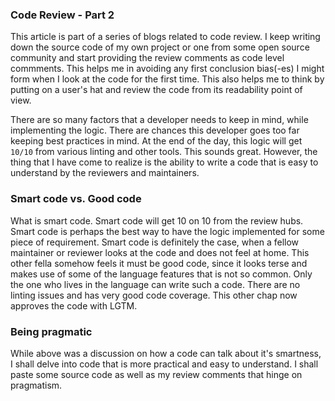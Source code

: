 ### Code Review - Part 2
This article is part of a series of blogs related to code review. I keep writing down the source code of my own project or
one from some open source community and start providing the review comments as code level commments. This helps me in avoiding
any first conclusion bias(-es) I might form when I look at the code for the first time. This also helps me to think by putting
on a user's hat and review the code from its readability point of view.

There are so many factors that a developer needs to keep in mind, while implementing the logic. There are chances this 
developer goes too far keeping best practices in mind. At the end of the day, this logic will get `10/10` from various linting
and other tools. This sounds great. However, the thing that I have come to realize is the ability to write a code that is easy
to understand by the reviewers and maintainers.

### Smart code vs. Good code
What is smart code. Smart code will get 10 on 10 from the review hubs. Smart code is perhaps the best way to have the logic
implemented for some piece of requirement. Smart code is definitely the case, when a fellow maintainer or reviewer looks at the
code and does not feel at home. This other fella somehow feels it must be good code, since it looks terse and makes use of some
of the language features that is not so common. Only the one who lives in the language can write such a code. There are no 
linting issues and has very good code coverage. This other chap now approves the code with LGTM.

### Being pragmatic
While above was a discussion on how a code can talk about it's smartness, I shall delve into code that is more practical and
easy to understand. I shall paste some source code as well as my review comments that hinge on pragmatism.
